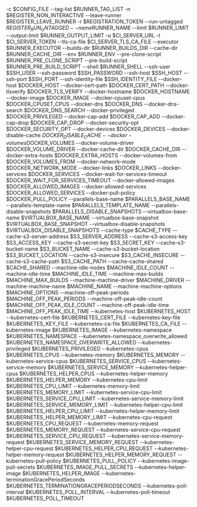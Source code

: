 -c $CONFIG_FILE
--tag-list	$RUNNER_TAG_LIST
-n $REGISTER_NON_INTERACTIVE
--leave-runner	$REGISTER_LEAVE_RUNNER
-r $REGISTRATION_TOKEN
--run-untagged	$REGISTER_RUN_UNTAGGED
--name$RUNNER_NAME
--limit	$RUNNER_LIMIT
--output-limit	$RUNNER_OUTPUT_LIMIT
-u $CI_SERVER_URL
-t $CI_SERVER_TOKEN
--tls-ca-file	$CI_SERVER_TLS_CA_FILE
--executor	$RUNNER_EXECUTOR
--builds-dir	$RUNNER_BUILDS_DIR
--cache-dir	$RUNNER_CACHE_DIR
--env	$RUNNER_ENV
--pre-clone-script	$RUNNER_PRE_CLONE_SCRIPT
--pre-build-script	$RUNNER_PRE_BUILD_SCRIPT
--shell	$RUNNER_SHELL
--ssh-user	$SSH_USER
--ssh-password	$SSH_PASSWORD
--ssh-host	$SSH_HOST
--ssh-port	$SSH_PORT
--ssh-identity-file	$SSH_IDENTITY_FILE
--docker-host	$DOCKER_HOST
--docker-cert-path	$DOCKER_CERT_PATH
--docker-tlsverify	$DOCKER_TLS_VERIFY
--docker-hostname	$DOCKER_HOSTNAME
--docker-image	$DOCKER_IMAGE
--docker-cpuset-cpus	$DOCKER_CPUSET_CPUS
--docker-dns	$DOCKER_DNS
--docker-dns-search	$DOCKER_DNS_SEARCH
--docker-privileged	$DOCKER_PRIVILEGED
--docker-cap-add	$DOCKER_CAP_ADD
--docker-cap-drop	$DOCKER_CAP_DROP
--docker-security-opt	$DOCKER_SECURITY_OPT
--docker-devices	$DOCKER_DEVICES
--docker-disable-cache	$DOCKER_DISABLE_CACHE
--docker-volumes$DOCKER_VOLUMES
--docker-volume-driver	$DOCKER_VOLUME_DRIVER
--docker-cache-dir	$DOCKER_CACHE_DIR
--docker-extra-hosts	$DOCKER_EXTRA_HOSTS
--docker-volumes-from	$DOCKER_VOLUMES_FROM
--docker-network-mode	$DOCKER_NETWORK_MODE
--docker-links	$DOCKER_LINKS
--docker-services	$DOCKER_SERVICES
--docker-wait-for-services-timeout	$DOCKER_WAIT_FOR_SERVICES_TIMEOUT
--docker-allowed-images	$DOCKER_ALLOWED_IMAGES
--docker-allowed-services	$DOCKER_ALLOWED_SERVICES
--docker-pull-policy	$DOCKER_PULL_POLICY
--parallels-base-name	$PARALLELS_BASE_NAME
--parallels-template-name	$PARALLELS_TEMPLATE_NAME
--parallels-disable-snapshots	$PARALLELS_DISABLE_SNAPSHOTS
--virtualbox-base-name	$VIRTUALBOX_BASE_NAME
--virtualbox-base-snapshot	$VIRTUALBOX_BASE_SNAPSHOT
--virtualbox-disable-snapshots	$VIRTUALBOX_DISABLE_SNAPSHOTS
--cache-type	$CACHE_TYPE
--cache-s3-server-address	$S3_SERVER_ADDRESS
--cache-s3-access-key	$S3_ACCESS_KEY
--cache-s3-secret-key	$S3_SECRET_KEY
--cache-s3-bucket-name	$S3_BUCKET_NAME
--cache-s3-bucket-location	$S3_BUCKET_LOCATION
--cache-s3-insecure	$S3_CACHE_INSECURE
--cache-s3-cache-path	$S3_CACHE_PATH
--cache-cache-shared	$CACHE_SHARED
--machine-idle-nodes	$MACHINE_IDLE_COUNT
--machine-idle-time	$MACHINE_IDLE_TIME
--machine-max-builds	$MACHINE_MAX_BUILDS
--machine-machine-driver	$MACHINE_DRIVER
--machine-machine-name	$MACHINE_NAME
--machine-machine-options	$MACHINE_OPTIONS
--machine-off-peak-periods	$MACHINE_OFF_PEAK_PERIODS
--machine-off-peak-idle-count	$MACHINE_OFF_PEAK_IDLE_COUNT
--machine-off-peak-idle-time	$MACHINE_OFF_PEAK_IDLE_TIME
--kubernetes-host	$KUBERNETES_HOST
--kubernetes-cert-file	$KUBERNETES_CERT_FILE
--kubernetes-key-file	$KUBERNETES_KEY_FILE
--kubernetes-ca-file	$KUBERNETES_CA_FILE
--kubernetes-image	$KUBERNETES_IMAGE
--kubernetes-namespace	$KUBERNETES_NAMESPACE
--kubernetes-namespace_overwrite_allowed	$KUBERNETES_NAMESPACE_OVERWRITE_ALLOWED
--kubernetes-privileged	$KUBERNETES_PRIVILEGED
--kubernetes-cpus	$KUBERNETES_CPUS
--kubernetes-memory	$KUBERNETES_MEMORY
--kubernetes-service-cpus	$KUBERNETES_SERVICE_CPUS
--kubernetes-service-memory	$KUBERNETES_SERVICE_MEMORY
--kubernetes-helper-cpus	$KUBERNETES_HELPER_CPUS
--kubernetes-helper-memory	$KUBERNETES_HELPER_MEMORY
--kubernetes-cpu-limit	$KUBERNETES_CPU_LIMIT
--kubernetes-memory-limit	$KUBERNETES_MEMORY_LIMIT
--kubernetes-service-cpu-limit	$KUBERNETES_SERVICE_CPU_LIMIT
--kubernetes-service-memory-limit	$KUBERNETES_SERVICE_MEMORY_LIMIT
--kubernetes-helper-cpu-limit	$KUBERNETES_HELPER_CPU_LIMIT
--kubernetes-helper-memory-limit	$KUBERNETES_HELPER_MEMORY_LIMIT
--kubernetes-cpu-request	$KUBERNETES_CPU_REQUEST
--kubernetes-memory-request	$KUBERNETES_MEMORY_REQUEST
--kubernetes-service-cpu-request	$KUBERNETES_SERVICE_CPU_REQUEST
--kubernetes-service-memory-request	$KUBERNETES_SERVICE_MEMORY_REQUEST
--kubernetes-helper-cpu-request	$KUBERNETES_HELPER_CPU_REQUEST
--kubernetes-helper-memory-request	$KUBERNETES_HELPER_MEMORY_REQUEST
--kubernetes-pull-policy	$KUBERNETES_PULL_POLICY
--kubernetes-image-pull-secrets	$KUBERNETES_IMAGE_PULL_SECRETS
--kubernetes-helper-image	$KUBERNETES_HELPER_IMAGE
--kubernetes-terminationGracePeriodSeconds	$KUBERNETES_TERMINATIONGRACEPERIODSECONDS
--kubernetes-poll-interval	$KUBERNETES_POLL_INTERVAL
--kubernetes-poll-timeout	$KUBERNETES_POLL_TIMEOUT
